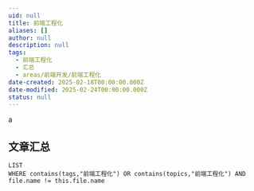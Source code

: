 ```yaml
---
uid: null
title: 前端工程化
aliases: []
author: null
description: null
tags:
  - 前端工程化
  - 汇总
  - areas/前端开发/前端工程化
date-created: 2025-02-18T00:00:00.000Z
date-modified: 2025-02-24T00:00:00.000Z
status: null
---
```


a

## 文章汇总

```dataview
LIST
WHERE contains(tags,"前端工程化") OR contains(topics,"前端工程化") AND file.name != this.file.name
```
